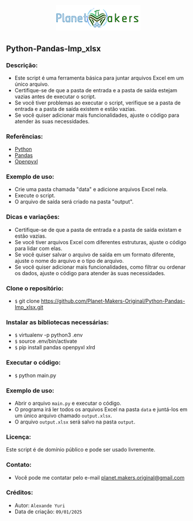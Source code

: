 <h1 align="center">
  <img src="./src/assets/image/logo_bar.png">
</h1>

## Python-Pandas-Imp_xlsx

### Descrição:

- Este script é uma ferramenta básica para juntar arquivos Excel em um único
  arquivo.
- Certifique-se de que a pasta de entrada e a pasta de saída estejam vazias
  antes de executar o script.
- Se você tiver problemas ao executar o script, verifique se a pasta de entrada
  e a pasta de saída existem e estão vazias.
- Se você quiser adicionar mais funcionalidades, ajuste o código para atender
  às suas necessidades.

### Referências:

- [Python](https://docs.python.org/pt-br/3.11/)
- [Pandas](https://pandas.pydata.org/)
- [Openpyxl](https://openpyxl.readthedocs.io)

### Exemplo de uso:

- Crie uma pasta chamada "data" e adicione arquivos Excel nela.
- Execute o script.
- O arquivo de saída será criado na pasta "output".

### Dicas e variações:

- Certifique-se de que a pasta de entrada e a pasta de saída existam e estão vazias.
- Se você tiver arquivos Excel com diferentes estruturas, ajuste o código para lidar com elas.
- Se você quiser salvar o arquivo de saída em um formato diferente, ajuste o nome do arquivo e o tipo de arquivo.
- Se você quiser adicionar mais funcionalidades, como filtrar ou ordenar os dados, ajuste o código para atender às suas necessidades.

### Clone o repositório:

- `$` git clone https://github.com/Planet-Makers-Original/Python-Pandas-Imp_xlsx.git

### Instalar as bibliotecas necessárias:

- `$` virtualenv -p python3 .env
- `$` source .env/bin/activate
- `$` pip install pandas openpyxl xlrd

### Executar o código:

- `$` python main.py

### Exemplo de uso:

- Abrir o arquivo `main.py` e executar o código.
- O programa irá ler todos os arquivos Excel na pasta `data` e juntá-los em um único arquivo chamado `output.xlsx`.
- O arquivo `output.xlsx` será salvo na pasta `output`.

### Licença:

Este script é de domínio público e pode ser usado livremente.

### Contato:

- Você pode me contatar pelo e-mail [planet.makers.original@gmail.com](mailto:planet.makers.original@gmail.com)

### Créditos:

- Autor: `Alexande Yuri`
- Data de criação: `09/01/2025`
